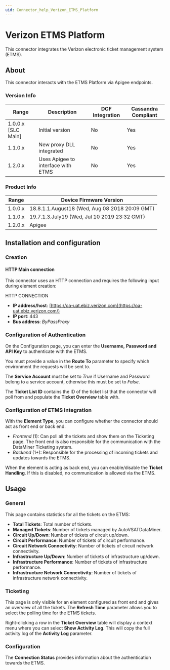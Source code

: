 ```yaml
---
uid: Connector_help_Verizon_ETMS_Platform
---
```


# Verizon ETMS Platform

This connector integrates the Verizon electronic ticket management system (ETMS).

## About

This connector interacts with the ETMS Platform via Apigee endpoints.

### Version Info

| **Range**     | **Description**                    | **DCF Integration** | **Cassandra Compliant** |
|----------------------|------------------------------------|---------------------|-------------------------|
| 1.0.0.x \[SLC Main\] | Initial version                    | No                  | Yes                     |
| 1.1.0.x              | New proxy DLL integrated           | No                  | Yes                     |
| 1.2.0.x              | Uses Apigee to interface with ETMS | No                  | Yes                     |

### Product Info

| **Range** | **Device Firmware Version**                    |
|------------------|------------------------------------------------|
| 1.0.0.x          | 18.8.1.1.August18 (Wed, Aug 08 2018 20:09 GMT) |
| 1.1.0.x          | 19.7.1.3.July19 (Wed, Jul 10 2019 23:32 GMT)   |
| 1.2.0.x          | Apigee                                         |

## Installation and configuration

### Creation

#### HTTP Main connection

This connector uses an HTTP connection and requires the following input during element creation:

HTTP CONNECTION

- **IP address/host**: [https://oa-uat.ebiz.verizon.com](https://oa-uat.ebiz.verizon.com/)
- **IP port**: 443
- **Bus address**: *ByPassProxy*

### Configuration of Authentication

On the Configuration page, you can enter the **Username,** **Password and API Key** to authenticate with the ETMS.

You must provide a value in the **Route To** parameter to specify which environment the requests will be sent to.

The **Service Account** must be set to *True* if Username and Password belong to a service account, otherwise this must be set to *False*.

The **Ticket List ID** contains the ID of the ticket list that the connector will poll from and populate the **Ticket Overview** table with.

### Configuration of ETMS Integration

With the **Element Type**, you can configure whether the connector should act as front end or back end.

- *Frontend* (1): Can poll all the tickets and show them on the Ticketing page. The front end is also responsible for the communication with the DataMiner Ticketing system.
- *Backend* (1+): Responsible for the processing of incoming tickets and updates towards the ETMS.

When the element is acting as back end, you can enable/disable the **Ticket Handling**. If this is disabled, no communication is allowed via the ETMS.

## Usage

### General

This page contains statistics for all the tickets on the ETMS:

- **Total Tickets**: Total number of tickets.
- **Managed Tickets**: Number of tickets managed by AutoVSATDataMiner.
- **Circuit Up/Down**: Number of tickets of circuit up/down.
- **Circuit Performance**: Number of tickets of circuit performance.
- **Circuit Network Connectivity**: Number of tickets of circuit network connectivity.
- **Infrastructure Up/Down**: Number of tickets of infrastructure up/down.
- **Infrastructure Performance**: Number of tickets of infrastructure performance.
- **Infrastructure Network Connectivity**: Number of tickets of infrastructure network connectivity.

### Ticketing

This page is only visible for an element configured as front end and gives an overview of all the tickets. The **Refresh Time** parameter allows you to select the polling time for the ETMS tickets.

Right-clicking a row in the **Ticket Overview** table will display a context menu where you can select **Show Activity Log**. This will copy the full activity log of the **Activity Log** parameter.

### Configuration

The **Connection Status** provides information about the authentication towards the ETMS.
